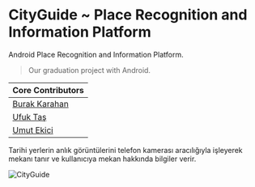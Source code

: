 # CityGuide ~ Place Recognition and Information Platform
Android Place Recognition and Information Platform.

> Our graduation project with Android.


| Core Contributors                                     |
| ----------------------------------------------------- |
| [Burak Karahan](https://github.com/BurakKARAHAN)      |
| [Ufuk Taş](https://github.com/uufukttas)              |
| [Umut Ekici](https://github.com/umutekici)            |


Tarihi yerlerin anlık görüntülerini telefon kamerası aracılığıyla işleyerek mekanı tanır ve kullanıcıya mekan hakkında bilgiler verir.


![CityGuide](https://user-images.githubusercontent.com/38407555/193752680-b9aa5d7c-e95b-4af8-a1ed-38c7525f1373.jpg)

